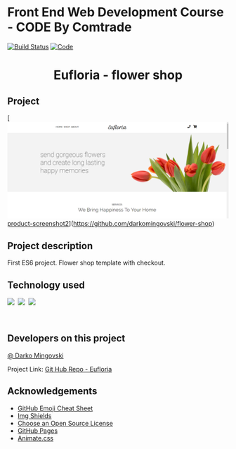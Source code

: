 # Front End Web Development Course - CODE By Comtrade

[![Build Status][build-shield]]()
[![Code][code-clean]]()
<br />

<h1 align="center">Eufloria - flower shop</h1>

## Project

[![Eufloria][product-screenshot1][product-screenshot2]](https://github.com/darkomingovski/flower-shop)

## Project description

First ES6 project. Flower shop template with checkout.

## Technology used

<p align="center">

![][html]&nbsp;
![][css]&nbsp;
![][js]&nbsp;
<br>
<p align="center">
<br>

## Developers on this project

[@ Darko Mingovski](https://github.com/darkomingovski)

Project Link: [Git Hub Repo - Eufloria](https://github.com/darkomingovski/flower-shop)
<br>

## Acknowledgements

* [GitHub Emoji Cheat Sheet](https://www.webpagefx.com/tools/emoji-cheat-sheet)
* [Img Shields](https://shields.io)
* [Choose an Open Source License](https://choosealicense.com)
* [GitHub Pages](https://pages.github.com)
* [Animate.css](https://daneden.github.io/animate.css)

<!-- LINKS & IMAGES -->
[build-shield]: https://img.shields.io/badge/build-passing-brightgreen.svg?style=popout
[code-clean]: https://img.shields.io/badge/code_style-standard-brightgreen.svg?style=popout
[html]: https://img.shields.io/badge/HTML-v5-red.svg?style=popout&logo=html5
[css]: https://img.shields.io/badge/CSS-v3-blue.svg?style=popout&logo=css3
[js]: https://img.shields.io/badge/JavaScript-ES6-yellow.svg?style=popout&logo=javascript
[product-screenshot1]: ./readme/readme1.png
[product-screenshot2]: ./readme/readme2.png
